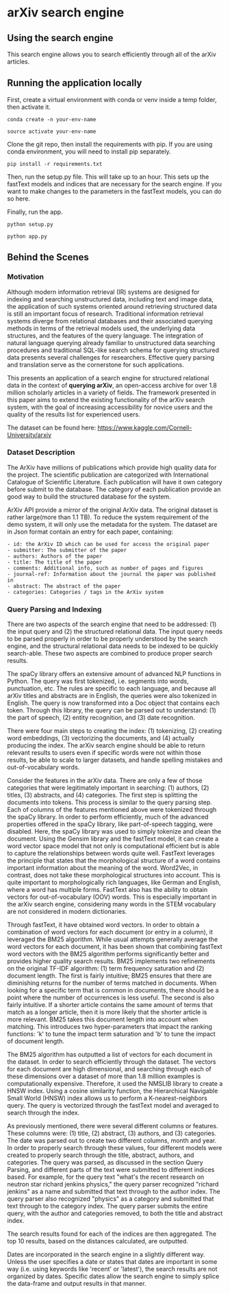 # arXiv search engine
## Using the search engine
This search engine allows you to search efficiently through all of the arXiv articles. 

## Running the application locally 

First, create a virtual environment with conda or venv inside a temp folder, then activate it. 

```
conda create -n your-env-name 

source activate your-env-name
```

Clone the git repo, then install the requirements with pip. If you are using conda environment, you will need to install pip separately. 

```
pip install -r requirements.txt
```

Then, run the setup.py file. This will take up to an hour. This sets up the fastText models and indices that are necessary for the search engine. If you want to make changes to the parameters in the fastText models, you can do so here. 

Finally, run the app. 

```
python setup.py

python app.py
```

## Behind the Scenes
### Motivation

Although modern information retrieval (IR) systems are designed for indexing and searching unstructured data, including text and image data, the application of such systems oriented around retrieving structured data is still an important focus of research. Traditional information retrieval systems diverge from relational databases and their associated querying methods in terms of the retrieval models used, the underlying data structures, and the features of the query language. The integration of natural language querying already familiar to unstructured data searching procedures and traditional SQL-like search schema for querying structured data presents several challenges for researchers. Effective query parsing and translation serve as the cornerstone for such applications.

This presents an application of a search engine for structured relational data in the context of **querying arXiv**, an open-access archive for over 1.8 million scholarly articles in a variety of fields. The framework presented in this paper aims to extend the existing functionality of the arXiv search system, with the goal of increasing accessibility for novice users and the quality of the results list for experienced users.

The dataset can be found here: https://www.kaggle.com/Cornell-University/arxiv

### Dataset Description

The ArXiv have millions of publications which provide high quality data for the project. The scientific publication are categorized with International Catalogue of Scientific Literature. Each publication will have it own category before submit to the database. The category of each publication provide an good way to build the structured database for the system.

ArXiv API provide a mirror of the original ArXiv data. The original dataset is rather large(more than 1.1 TB). To reduce the system requirement of the demo system, it will only use the metadata for the system. The dataset are in Json format contain an entry for each paper, containing: 

    - id: the ArXiv ID which can be used for access the original paper
    - submitter: The submitter of the paper
    - authors: Authors of the paper 
    - title: The title of the paper 
    - comments: Additional info, such as number of pages and figures
    - journal-ref: Information about the journal the paper was published in
    - abstract: The abstract of the paper
    - categories: Categories / tags in the ArXiv system
    
### Query Parsing and Indexing 

There are two aspects of the search engine that need to be addressed: (1) the input query and (2) the structured relational data. The input query needs to be parsed properly in order to be properly understood by the search engine, and the structural relational data needs to be indexed to be quickly search-able. These two aspects are combined to produce proper search results. 

The spaCy library offers an extensive amount of advanced NLP functions in Python. The query was first tokenized, i.e. segments into words, punctuation, etc. The rules are specific to each language, and because all arXiv titles and abstracts are in English, the queries were also tokenized in English. The query is now transformed into a Doc object that contains each token. Through this library, the query can be parsed out to understand: (1) the part of speech, (2) entity recognition, and (3) date recognition. 

There were four main steps to creating the index: (1) tokenizing, (2) creating word embeddings, (3) vectorizing the documents, and (4) actually producing the index. The arXiv search engine should be able to return relevant results to users even if specific words were not within those results, be able to scale to larger datasets, and handle spelling mistakes and out-of-vocabulary words.

Consider the features in the arXiv data. There are only a few of those categories that were legitimately important in searching: (1) authors, (2) titles, (3) abstracts, and (4) categories. The first step is splitting the documents into tokens. This process is similar to the query parsing step. Each of columns of the features mentioned above were tokenized through the spaCy library. In order to perform efficiently, much of the advanced properties offered in the spaCy library, like part-of-speech tagging, were disabled. Here, the spaCy library was used to simply tokenize and clean the document.
Using the Gensim library and the fastText model, it can create a word vector space model that not only is computational efficient but is able to capture the relationships between words quite well. FastText leverages the principle that states that the morphological structure of a word contains important information about the meaning of the word. Word2Vec, in contrast, does not take these morphological structures into account. This is quite important to morphologically rich languages, like German and English, where a word has multiple forms. FastText also has the ability to obtain vectors for out-of-vocabulary (OOV) words. This is especially important in the arXiv search engine, considering many words in the STEM vocabulary are not considered in modern dictionaries.

Through fastText, it have obtained word vectors. In order to obtain a combination of word vectors for each document (or entry in a column), it leveraged the BM25 algorithm. While usual attempts generally average the word vectors for each document, it has been shown that combining fastText word vectors with the BM25 algorithm performs significantly better and provides higher quality search results. BM25 implements two refinements on the original TF-IDF algorithm: (1) term frequency saturation and (2) document length. The first is fairly intuitive; BM25 ensures that there are diminishing returns for the number of terms matched in documents. When looking for a specific term that is common in documents, there should be a point where the number of occurrences is less useful. The second is also fairly intuitive. If a shorter article contains the same amount of terms that match as a longer article, then it is more likely that the shorter article is more relevant. BM25 takes this document length into account when matching. This introduces two hyper-parameters that impact the ranking functions: 'k' to tune the impact term saturation and 'b' to tune the impact of document length. 

The BM25 algorithm has outputted a list of vectors for each document in the dataset. In order to search efficiently through the dataset. The vectors for each document are high dimensional, and searching through each of these dimensions over a dataset of more than 1.8 million examples is computationally expensive. Therefore, it used the NMSLIB library to create a HNSW index. Using a cosine similarity function, the Hierarchical Navigable Small World (HNSW) index allows us to perform a K-nearest-neighbors query. The query is vectorized through the fastText model and averaged to search through the index. 

As previously mentioned, there were several different columns or features. These columns were: (1) title, (2) abstract, (3) authors, and (3) categories. The date was parsed out to create two different columns, month and year. In order to properly search through these values, four different models were created to properly search through the title, abstract, authors, and categories. The query was parsed, as discussed in the section Query Parsing, and different parts of the text were submitted to different indices based. For example, for the query text "what's the recent research on neutron star richard jenkins physics," the query parser recognized "richard jenkins" as a name and submitted that text through to the author index. The query parser also recognized "physics" as a category and submitted that text through to the category index. The query parser submits the entire query, with the author and categories removed, to both the title and abstract index. 

The search results found for each of the indices are then aggregated. The top 10 results, based on the distances calculated, are outputted. 

Dates are incorporated in the search engine in a slightly different way. Unless the user specifies a date or states that dates are important in some way (i.e. using keywords like 'recent' or 'latest'), the search results are not organized by dates. Specific dates allow the search engine to simply splice the data-frame and output results in that manner. 
